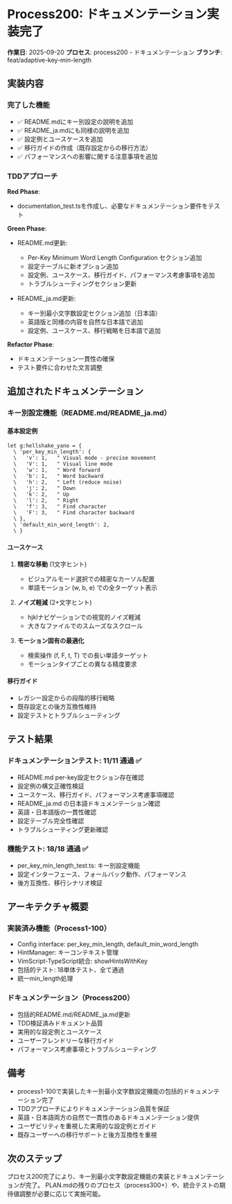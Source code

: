 # Process200: ドキュメンテーション実装完了

**作業日**: 2025-09-20
**プロセス**: process200 - ドキュメンテーション
**ブランチ**: feat/adaptive-key-min-length

## 実装内容

### 完了した機能
- ✅ README.mdにキー別設定の説明を追加
- ✅ README_ja.mdにも同様の説明を追加
- ✅ 設定例とユースケースを追加
- ✅ 移行ガイドの作成（既存設定からの移行方法）
- ✅ パフォーマンスへの影響に関する注意事項を追加

### TDDアプローチ

**Red Phase**:
- documentation_test.tsを作成し、必要なドキュメンテーション要件をテスト

**Green Phase**:
- README.md更新:
  - Per-Key Minimum Word Length Configuration セクション追加
  - 設定テーブルに新オプション追加
  - 設定例、ユースケース、移行ガイド、パフォーマンス考慮事項を追加
  - トラブルシューティングセクション更新

- README_ja.md更新:
  - キー別最小文字数設定セクション追加（日本語）
  - 英語版と同様の内容を自然な日本語で追加
  - 設定例、ユースケース、移行戦略を日本語で追加

**Refactor Phase**:
- ドキュメンテーション一貫性の確保
- テスト要件に合わせた文言調整

## 追加されたドキュメンテーション

### キー別設定機能（README.md/README_ja.md）

#### 基本設定例
```vim
let g:hellshake_yano = {
  \ 'per_key_min_length': {
  \   'v': 1,   " Visual mode - precise movement
  \   'V': 1,   " Visual line mode
  \   'w': 1,   " Word forward
  \   'b': 1,   " Word backward
  \   'h': 2,   " Left (reduce noise)
  \   'j': 2,   " Down
  \   'k': 2,   " Up
  \   'l': 2,   " Right
  \   'f': 3,   " Find character
  \   'F': 3,   " Find character backward
  \ },
  \ 'default_min_word_length': 2,
  \ }
```

#### ユースケース
1. **精密な移動** (1文字ヒント)
   - ビジュアルモード選択での精密なカーソル配置
   - 単語モーション (w, b, e) での全ターゲット表示

2. **ノイズ軽減** (2+文字ヒント)
   - hjklナビゲーションでの視覚的ノイズ軽減
   - 大きなファイルでのスムーズなスクロール

3. **モーション固有の最適化**
   - 検索操作 (f, F, t, T) での長い単語ターゲット
   - モーションタイプごとの異なる精度要求

#### 移行ガイド
- レガシー設定からの段階的移行戦略
- 既存設定との後方互換性維持
- 設定テストとトラブルシューティング

## テスト結果

### ドキュメンテーションテスト: 11/11 通過 ✅
- README.md per-key設定セクション存在確認
- 設定例の構文正確性検証
- ユースケース、移行ガイド、パフォーマンス考慮事項確認
- README_ja.md の日本語ドキュメンテーション確認
- 英語・日本語版の一貫性確認
- 設定テーブル完全性確認
- トラブルシューティング更新確認

### 機能テスト: 18/18 通過 ✅
- per_key_min_length_test.ts: キー別設定機能
- 設定インターフェース、フォールバック動作、パフォーマンス
- 後方互換性、移行シナリオ検証

## アーキテクチャ概要

### 実装済み機能（Process1-100）
- Config interface: per_key_min_length, default_min_word_length
- HintManager: キーコンテキスト管理
- VimScript-TypeScript統合: showHintsWithKey
- 包括的テスト: 18単体テスト、全て通過
- 統一min_length処理

### ドキュメンテーション（Process200）
- 包括的README.md/README_ja.md更新
- TDD検証済みドキュメント品質
- 実用的な設定例とユースケース
- ユーザーフレンドリーな移行ガイド
- パフォーマンス考慮事項とトラブルシューティング

## 備考

- process1-100で実装したキー別最小文字数設定機能の包括的ドキュメンテーション完了
- TDDアプローチによりドキュメンテーション品質を保証
- 英語・日本語両方の自然で一貫性のあるドキュメンテーション提供
- ユーザビリティを重視した実用的な設定例とガイド
- 既存ユーザーへの移行サポートと後方互換性を重視

## 次のステップ

プロセス200完了により、キー別最小文字数設定機能の実装とドキュメンテーションが完了。
PLAN.mdの残りのプロセス（process300+）や、統合テストの期待値調整が必要に応じて実施可能。